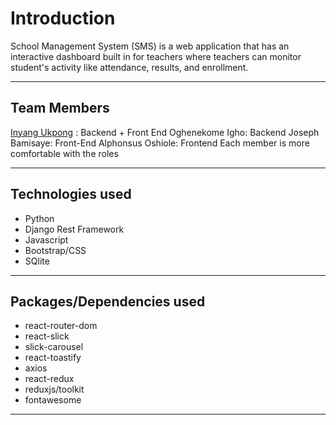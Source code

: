  # Introduction

School Management System (SMS) is a web application that has an interactive dashboard built in for teachers where teachers can monitor student's activity like attendance, results, and enrollment.

---

<!-- ## SMS Front End -->

<!-- <https://cleanhub.netlify.app> -->

<!-- > You can visit the link to see how the front end was designed, the technology used for the front end is ReactJs -->
<!-- 
--- -->

## Team Members

[Inyang Ukpong](github.com/InyangUkpong) : Backend + Front End
Oghenekome Igho: Backend
Joseph Bamisaye: Front-End
Alphonsus Oshiole: Frontend
Each member is more comfortable with the roles

---

## Technologies used

- Python
- Django Rest Framework
- Javascript
- Bootstrap/CSS
- SQlite

---

## Packages/Dependencies used

- react-router-dom
- react-slick
- slick-carousel
- react-toastify
- axios
- react-redux
- reduxjs/toolkit
- fontawesome

---

<!-- ## Challenge statement

The problem the Portfolio Project is intended to solve is the following:
To help users have an easier access to waste disposal systems in the state.
Motivate people into proper disposal and recycling of their waste products.
Educate people on the importance of proper waste disposal

Who the users will be
Tertiary institutions student with Smartphones
Working professionals with smartphones

Is this project relevant or dependent on a specific locale?
Relevant to people of Lagos & Ibadan and may later be expanded to major cities in Nigeria

Risks
No risk

Infrastructure
Describe your process for branching and merging in your team’s repository (e.g. GitHub flow, Picking the right branch-merge strategy)
Describe your strategy for deployment
Describe how you will populate your app with data
Describe what tools, automation or process you will use for testing

Existing Solutions
PSP
Lagos waste management
List any similar products or solutions that currently exist.
For each item in the list, explain similarities and differences

---

## Available Scripts

In the project directory, you can run:

### `npm start`

Runs the app in the development mode.\
Open [http://localhost:3000](http://localhost:3000) to view it in your browser.

The page will reload when you make changes.\
You may also see any lint errors in the console. -->